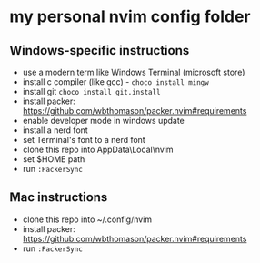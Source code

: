 # my personal nvim config folder

## Windows-specific instructions

* use a modern term like Windows Terminal (microsoft store)
* install c compiler (like gcc) - `choco install mingw`
* install git `choco install git.install`
* install packer: https://github.com/wbthomason/packer.nvim#requirements
* enable developer mode in windows update
* install a nerd font
* set Terminal's font to a nerd font
* clone this repo into AppData\Local\nvim
* set $HOME path
* run `:PackerSync`

## Mac instructions

* clone this repo into ~/.config/nvim
* install packer: https://github.com/wbthomason/packer.nvim#requirements
* run `:PackerSync`
